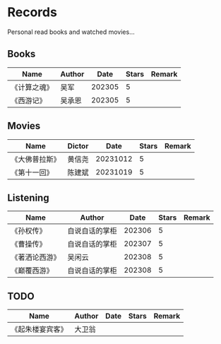# Records

Personal read books and watched movies...

## Books

| Name         | Author | Date   | Stars | Remark |
| ------------ | ------ | ------ | ----- | ------ |
| 《计算之魂》 | 吴军   | 202305 | 5     |        |
| 《西游记》   | 吴承恩 | 202305 | 5     |        |

## Movies

| Name           | Dictor | Date     | Stars | Remark |
| -------------- | ------ | -------- | ----- | ------ |
| 《大佛普拉斯》 | 黄信尧 | 20231012 | 5     |        |
| 《第十一回》   | 陈建斌 | 20231019 | 5     |        |

## Listening

| Name           | Author         | Date   | Stars | Remark |
| -------------- | -------------- | ------ | ----- | ------ |
| 《孙权传》     | 自说自话的掌柜 | 202306 | 5     |        |
| 《曹操传》     | 自说自话的掌柜 | 202307 | 5     |        |
| 《著洒论西游》 | 吴闲云         | 202308 | 5     |        |
| 《巅覆西游》   | 自说自话的掌柜 | 202308 | 5     |        |

## TODO

| Name             | Author | Date | Stars | Remark |
| ---------------- | ------ | ---- | ----- | ------ |
| 《起朱楼宴宾客》 | 大卫翁 |      |       |        |
